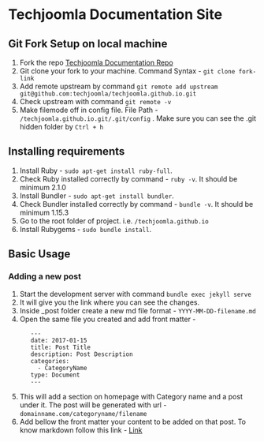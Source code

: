 
# Techjoomla Documentation Site

## Git Fork Setup on local machine

1. Fork the repo <a href="https://github.com/techjoomla/techjoomla.github.io" target="_blank">Techjoomla Documentation Repo</a>
2. Git clone your fork to your machine. Command Syntax - ```git clone fork-link```
3. Add remote upstream by command ```git remote add upstream git@github.com:techjoomla/techjoomla.github.io.git```
4. Check upstream with command ```git remote -v```
5. Make filemode off in config file. File Path - ```/techjoomla.github.io.git/.git/config``` . Make sure you can see the .git hidden folder by ```Ctrl + h```

## Installing requirements

1. Install Ruby - ```sudo apt-get install ruby-full```.
2. Check Ruby installed correctly by command - ```ruby -v```. It should be minimum 2.1.0
3. Install Bundler - ```sudo apt-get install bundler```.
4. Check Bundler installed correctly by command - ```bundle -v```. It should be minimum 1.15.3
5. Go to the root folder of project. i.e. ```/techjoomla.github.io```
6. Install Rubygems - ```sudo bundle install```.

## Basic Usage

### Adding a new post

1. Start the development server with command ```bundle exec jekyll serve```
2. It will give you the link where you can see the changes.
3. Inside _post folder create a new md file format - ```YYYY-MM-DD-filename.md```
4. Open the same file you created and add front matter -
     ``` 
        ---
        date: 2017-01-15
        title: Post Title
        description: Post Description
        categories:
          - CategoryName
        type: Document
        --- 
     ```
5. This will add a section on homepage with Category name and a post under it. The post will be generated with url - ```domainname.com/categoryname/filename```
6. Add bellow the front matter your content to be added on that post. To know markdown follow this link  - [Link](https://github.com/adam-p/markdown-here/wiki/Markdown-Cheatsheet)
 


